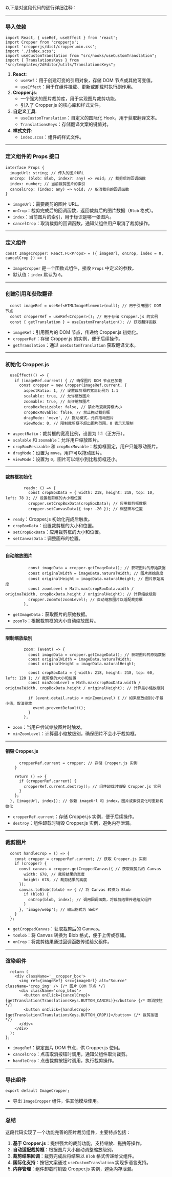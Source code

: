以下是对这段代码的逐行详细注释：

---

### **导入依赖**
```tsx
import React, { useRef, useEffect } from 'react';
import Cropper from 'cropperjs';
import 'cropperjs/dist/cropper.min.css';
import './index.scss';
import useCustomTranslation from "src/hooks/useCustomTranslation";
import { TranslationsKeys } from "src/templates/2dEditor/utils/TranslationsKeys";
```
1. **React**:
   - `useRef`：用于创建可变的引用对象，存储 DOM 节点或其他可变值。
   - `useEffect`：用于在组件挂载、更新或卸载时执行副作用。
2. **Cropper.js**:
   - 一个强大的图片裁剪库，用于实现图片裁剪功能。
   - 引入了 Cropper.js 的核心库和样式文件。
3. **自定义工具**:
   - `useCustomTranslation`：自定义的国际化 Hook，用于获取翻译文本。
   - `TranslationsKeys`：存储翻译文案的键值对。
4. **样式文件**:
   - `index.scss`：组件的样式文件。

---

### **定义组件的 Props 接口**
```tsx
interface Props {
  imageUrl: string; // 传入的图片URL
  onCrop: (blob: Blob, index?: any) => void; // 裁剪后的回调函数
  index: number; // 当前裁剪图片的索引
  cancelCrop: (index: any) => void; // 取消裁剪的回调函数
}
```
- `imageUrl`：需要裁剪的图片 URL。
- `onCrop`：裁剪完成后的回调函数，返回裁剪后的图片数据（`Blob` 格式）。
- `index`：当前图片的索引，用于标识是哪一张图片。
- `cancelCrop`：取消裁剪的回调函数，通知父组件用户取消了裁剪操作。

---

### **定义组件**
```tsx
const ImageCropper: React.FC<Props> = ({ imageUrl, onCrop, index = 0, cancelCrop }) => {
```
- `ImageCropper` 是一个函数式组件，接收 `Props` 中定义的参数。
- 默认值：`index` 默认为 `0`。

---

### **创建引用和获取翻译**
```tsx
  const imageRef = useRef<HTMLImageElement>(null); // 用于引用图片 DOM 节点
  const cropperRef = useRef<Cropper>(); // 用于存储 Cropper.js 的实例
  const { getTranslation } = useCustomTranslation(); // 获取翻译函数
```
- `imageRef`：引用图片的 DOM 节点，传递给 Cropper.js 初始化。
- `cropperRef`：存储 Cropper.js 的实例，便于后续操作。
- `getTranslation`：通过 `useCustomTranslation` 获取翻译文本。

---

### **初始化 Cropper.js**
```tsx
  useEffect(() => {
    if (imageRef.current) { // 确保图片 DOM 节点已加载
      const cropper = new Cropper(imageRef.current, {
        aspectRatio: 1, // 设置裁剪框的宽高比例为 1:1
        scalable: true, // 允许缩放图片
        zoomable: true, // 允许缩放图片
        cropBoxResizable: false, // 禁止改变裁剪框大小
        cropBoxMovable: false, // 禁止拖动裁剪框
        dragMode: 'move', // 拖动模式，允许拖动图片
        viewMode: 0, // 限制裁剪框不超出图片范围，0 表示无限制
```
- `aspectRatio`：裁剪框的宽高比例，设置为 1:1（正方形）。
- `scalable` 和 `zoomable`：允许用户缩放图片。
- `cropBoxResizable` 和 `cropBoxMovable`：裁剪框固定，用户只能移动图片。
- `dragMode`：设置为 `move`，用户可以拖动图片。
- `viewMode`：设置为 `0`，图片可以缩小到比裁剪框还小。

---

#### **裁剪框初始化**
```tsx
        ready: () => {
          const cropBoxData = { width: 218, height: 218, top: 10, left: 78 }; // 设置裁剪框的大小和位置
          cropper.setCropBoxData(cropBoxData); // 应用裁剪框数据
          cropper.setCanvasData({ top: -20 }); // 调整画布位置
```
- `ready`：Cropper.js 初始化完成后触发。
- `cropBoxData`：设置裁剪框的大小和位置。
- `setCropBoxData`：应用裁剪框的大小和位置。
- `setCanvasData`：调整画布的位置。

---

#### **自动缩放图片**
```tsx
          const imageData = cropper.getImageData(); // 获取图片的原始数据
          const originalWidth = imageData.naturalWidth; // 图片原始宽度
          const originalHeight = imageData.naturalHeight; // 图片原始高度
          const zoomLevel = Math.max(cropBoxData.width / originalWidth, cropBoxData.height / originalHeight); // 计算缩放级别
          cropper.zoomTo(zoomLevel); // 自动缩放图片以适配裁剪框
        },
```
- `getImageData`：获取图片的原始数据。
- `zoomTo`：根据裁剪框的大小自动缩放图片。

---

#### **限制缩放级别**
```tsx
        zoom: (event) => {
          const imageData = cropper.getImageData(); // 获取图片的原始数据
          const originalWidth = imageData.naturalWidth;
          const originalHeight = imageData.naturalHeight;

          const cropBoxData = { width: 218, height: 218, top: 60, left: 120 }; // 裁剪框的大小和位置
          const minZoomLevel = Math.max(cropBoxData.width / originalWidth, cropBoxData.height / originalHeight); // 计算最小缩放级别

          if (event.detail.ratio < minZoomLevel) { // 如果缩放级别小于最小值，取消缩放
            event.preventDefault();
          }
        },
```
- `zoom`：当用户尝试缩放图片时触发。
- `minZoomLevel`：计算最小缩放级别，确保图片不会小于裁剪框。

---

#### **销毁 Cropper.js**
```tsx
      cropperRef.current = cropper; // 存储 Cropper.js 实例
    }

    return () => {
      if (cropperRef.current) {
        cropperRef.current.destroy(); // 组件卸载时销毁 Cropper.js 实例
      }
    };
  }, [imageUrl, index]); // 依赖 imageUrl 和 index，图片或索引变化时重新初始化
```
- `cropperRef.current`：存储 Cropper.js 实例，便于后续操作。
- `destroy`：组件卸载时销毁 Cropper.js 实例，避免内存泄漏。

---

### **裁剪图片**
```tsx
  const handleCrop = () => {
    const cropper = cropperRef.current; // 获取 Cropper.js 实例
    if (cropper) {
      const canvas = cropper.getCroppedCanvas({ // 获取裁剪后的 Canvas
        width: 678, // 裁剪结果的宽度
        height: 678, // 裁剪结果的高度
      });
      canvas.toBlob((blob) => { // 将 Canvas 转换为 Blob
        if (blob) {
          onCrop(blob, index); // 调用回调函数，将裁剪结果传递给父组件
        }
      }, 'image/webp'); // 输出格式为 WebP
    }
  };
```
- `getCroppedCanvas`：获取裁剪后的 Canvas。
- `toBlob`：将 Canvas 转换为 Blob 格式，便于上传或存储。
- `onCrop`：将裁剪结果通过回调函数传递给父组件。

---

### **渲染组件**
```tsx
  return (
    <div className='__cropper_box'>
      <img ref={imageRef} src={imageUrl} alt="Source" className='crop_img' /> {/* 图片 DOM 节点 */}
      <div className='crop_btns'>
        <button onClick={cancelCrop}>{getTranslation(TranslationsKeys.BUTTON_CANCEL)}</button> {/* 取消按钮 */}
        <button onClick={handleCrop}>{getTranslation(TranslationsKeys.BUTTON_CROP)}</button> {/* 裁剪按钮 */}
      </div>
    </div>
  );
};
```
- `imageRef`：绑定图片 DOM 节点，供 Cropper.js 使用。
- `cancelCrop`：点击取消按钮时调用，通知父组件取消裁剪。
- `handleCrop`：点击裁剪按钮时调用，执行裁剪操作。

---

### **导出组件**
```tsx
export default ImageCropper;
```
- 导出 `ImageCropper` 组件，供其他模块使用。

---

### **总结**
这段代码实现了一个功能完善的图片裁剪组件，主要特点包括：
1. **基于 Cropper.js**：提供强大的裁剪功能，支持缩放、拖拽等操作。
2. **自动适配裁剪框**：根据图片大小自动调整缩放级别。
3. **裁剪结果回调**：裁剪完成后将结果以 `Blob` 格式传递给父组件。
4. **国际化支持**：按钮文案通过 `useCustomTranslation` 实现多语言支持。
5. **内存管理**：组件卸载时销毁 Cropper.js 实例，避免内存泄漏。
